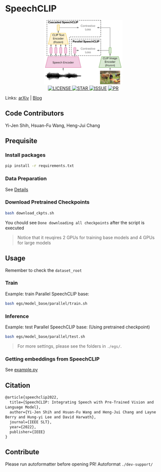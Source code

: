 # SpeechCLIP

<p align="center">
    <img alt="" style="width: 50%" src="model_summary.jpg"/>
    <br/>
    <a href=""><img alt="LICENSE" src="https://img.shields.io/github/license/atosystem/SpeechCLIP"/> </a>
    <a href=""><img alt="STAR" src="https://img.shields.io/github/stars/atosystem/SpeechCLIP"/> </a>
    <a href="https://github.com/atosystem/SpeechCLIP/issues"><img alt="ISSUE" src="https://img.shields.io/github/issues/atosystem/SpeechCLIP" /></a>
    <a href="https://github.com/atosystem/SpeechCLIP/pulls"><img alt="PR" src="https://img.shields.io/github/issues-pr/atosystem/SpeechCLIP" /></a>
</p>

Links: [arXiv](https://arxiv.org/abs/2210.00705 ) | [Blog](https://atosystem.github.io/blogs/speechclip)

## Code Contributors

Yi-Jen Shih, Hsuan-Fu Wang, Heng-Jui Chang

## Prequisite

### Install packages
```bash
pip install -r requirements.txt
```

### Data Preparation
See [Details](data/README.md)

### Download Pretrained Checkpoints
```bash
bash download_ckpts.sh
``` 
You chould see `Done downloading all checkpoints` after the script is executed

> Notice that it reuqires 2 GPUs for training base models and 4 GPUs for large models

## Usage
Remember to check the `dataset_root`
### Train

Example: train Parallel SpeechCLIP base:

```bash
bash egs/model_base/parallel/train.sh
```

### Inference

Example: test Parallel SpeechCLIP base:
(Using pretrained checkpoint)
```bash
bash egs/model_base/parallel/test.sh
```

> For more settings, please see the folders in `./egs/`.

### Getting embeddings from SpeechCLIP

See [example.py](example.py)

## Citation
```
@article{speechclip2022,
  title={SpeechCLIP: Integrating Speech with Pre-Trained Vision and Language Model},
  author={Yi-Jen Shih and Hsuan-Fu Wang and Heng-Jui Chang and Layne Berry and Hung-yi Lee and David Harwath},
  journal={IEEE SLT},
  year={2022},
  publisher={IEEE}
}
```

## Contribute
Please run autoformatter before opening PR!
Autoformat `./dev-support/`
